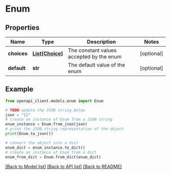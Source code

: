 # Enum


## Properties

Name | Type | Description | Notes
------------ | ------------- | ------------- | -------------
**choices** | [**List[Choice]**](Choice.md) | The constant values accepted by the enum | [optional] 
**default** | **str** | The default value of the enum | [optional] 

## Example

```python
from openapi_client.models.enum import Enum

# TODO update the JSON string below
json = "{}"
# create an instance of Enum from a JSON string
enum_instance = Enum.from_json(json)
# print the JSON string representation of the object
print(Enum.to_json())

# convert the object into a dict
enum_dict = enum_instance.to_dict()
# create an instance of Enum from a dict
enum_from_dict = Enum.from_dict(enum_dict)
```
[[Back to Model list]](../README.md#documentation-for-models) [[Back to API list]](../README.md#documentation-for-api-endpoints) [[Back to README]](../README.md)


